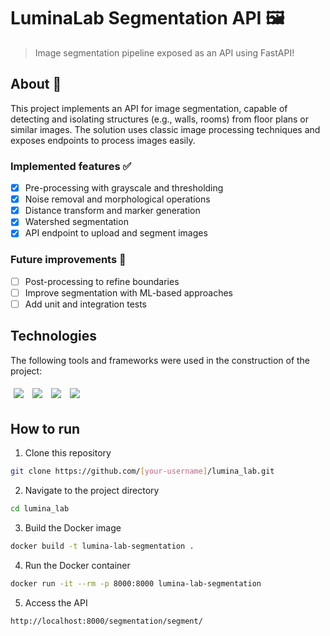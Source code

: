 # LuminaLab Segmentation API 🖼️
> Image segmentation pipeline exposed as an API using FastAPI!

## About 🔎
This project implements an API for image segmentation, capable of detecting and isolating structures (e.g., walls, rooms) from floor plans or similar images. The solution uses classic image processing techniques and exposes endpoints to process images easily.

### Implemented features ✅
- [x] Pre-processing with grayscale and thresholding
- [x] Noise removal and morphological operations
- [x] Distance transform and marker generation
- [x] Watershed segmentation
- [x] API endpoint to upload and segment images

### Future improvements 🔮
- [ ] Post-processing to refine boundaries
- [ ] Improve segmentation with ML-based approaches
- [ ] Add unit and integration tests

## Technologies
The following tools and frameworks were used in the construction of the project:
<p>
  <img style='margin: 5px;' src='https://img.shields.io/badge/Python-3776AB?style=for-the-badge&logo=python&logoColor=white'>
  <img style='margin: 5px;' src='https://img.shields.io/badge/OpenCV-27338e?style=for-the-badge&logo=opencv&logoColor=white'>
  <img style='margin: 5px;' src='https://img.shields.io/badge/FastAPI-009688?style=for-the-badge&logo=fastapi&logoColor=white'>
  <img style='margin: 5px;' src='https://img.shields.io/badge/Docker-2496ED?style=for-the-badge&logo=docker&logoColor=white'>
</p>

## How to run
1. Clone this repository
```bash
git clone https://github.com/[your-username]/lumina_lab.git
```
2. Navigate to the project directory
```bash
cd lumina_lab
```
3. Build the Docker image
```bash
docker build -t lumina-lab-segmentation .
```
4. Run the Docker container
```bash
docker run -it --rm -p 8000:8000 lumina-lab-segmentation
```
5. Access the API
```bash
http://localhost:8000/segmentation/segment/
```
